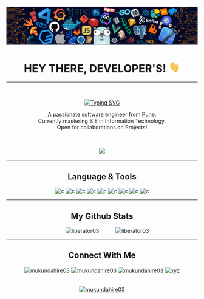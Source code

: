 <p align="center"> <img src="https://github.com/bhaumikmaan/bhaumikmaan/blob/main/banner.png" /> </p>
<h1 align="center">HEY THERE, DEVELOPER'S! <img src="https://github.com/ABSphreak/ABSphreak/blob/master/gifs/Hi.gif" width="30px"height="30px">
</h1> 
<hr>
<div align="center">  <span>‎‎‎‎‎‎‎‎‎‎‎‎‎‎‎‎‎‎‎‎‎</span>

[![Typing SVG](https://readme-typing-svg.herokuapp.com?color=%bfff&size=26&font=Times+New+Roman&center=true&lines=Hey!+This+is+Mukund+Ahire;I'm+a+Java+Developer;An+Open+Source+Enthusiast)](https://git.io/typing-svg)
</div> 
<p align="center">
A passionate software engineer from Pune.<br>
Currently mastering B.E in Information Technology. <br> 
Open for collaborations on Projects!
</p><br>

<p align="center"> 
  <img src="https://profile-counter.glitch.me/liberator03/count.svg" />
</p>
<hr>
<h2 align="center"> Language & Tools </h2>

<p align="center"> 
<img src="https://img.icons8.com/?size=96&id=20909&format=png" alt="c" width="40" height="40"/>
<img src="https://img.icons8.com/?size=96&id=21278&format=png" alt="c" width="40" height="40"/>
<img src="https://img.icons8.com/?size=96&id=108784&format=png" alt="c" width="40" height="40"/>
<img src="https://img.icons8.com/?size=48&id=13679&format=png" alt="c" width="40" height="40"/>  
<img src="https://img.icons8.com/?size=96&id=13441&format=png" alt="c" width="40" height="40"/>
<img src="https://img.icons8.com/?size=128&id=QSjnrUKYMnxO&format=png" alt="c" width="40" height="40"/>
<img src="https://img.icons8.com/?size=96&id=TpULddJc4gTh&format=png" alt="c" width="40" height="40"/>
<img src="https://img.icons8.com/?size=96&id=0fGIa9F35rk7&format=png" alt="c" width="40" height="40"/>
<img src="https://img.icons8.com/?size=48&id=61466&format=png" alt="c" width="40" height="40"/>
</p>
<hr>
<h2 align="center"> My Github Stats </h2>
<p align="center">
&nbsp; &nbsp; &nbsp; &nbsp;<img src="https://github-readme-stats.vercel.app/api/top-langs/?username=liberator03&langs_count=8&theme=react-dark&show_icons=true&locale=en&layout=compact" alt="liberator03" />
  &nbsp; &nbsp; &nbsp; &nbsp; &nbsp;
<img src="https://github-readme-stats.vercel.app/api?username=liberator03&theme=react-dark&show_icons=true&locale=en" alt="liberator03" />
</p>

<hr>
<h2 align="center"> Connect With Me </h2>
<p align="center">
<a href="https://instagram.com/mukundahire03" target="blank"><img align="center" src="https://raw.githubusercontent.com/rahuldkjain/github-profile-readme-generator/master/src/images/icons/Social/instagram.svg" alt="mukundahire03" height="30" width="40" /></a>
<a href="https://twitter.com/mukundahire03" target="blank"><img align="center" src="https://raw.githubusercontent.com/rahuldkjain/github-profile-readme-generator/master/src/images/icons/Social/twitter.svg" alt="mukundahire03" height="30" width="40" /></a>
<a href="https://linkedin.com/in/mukundahire03" target="blank"><img align="center" src="https://raw.githubusercontent.com/rahuldkjain/github-profile-readme-generator/master/src/images/icons/Social/linked-in-alt.svg" alt="mukundahire03" height="30" width="40" /></a>
<a href="https://www.leetcode.com/xyz" target="blank"><img align="center" src="https://raw.githubusercontent.com/rahuldkjain/github-profile-readme-generator/master/src/images/icons/Social/leet-code.svg" alt="xyz" height="30" width="40" /></a>
<br><br>
<div align="center"><a href="https://www.buymeacoffee.com/mukundahire03"> <img align="center" src="https://cdn.buymeacoffee.com/buttons/v2/default-yellow.png" height="50" width="210" alt="mukundahire03" /></a>
</div>
&nbsp; &nbsp;
</p>
